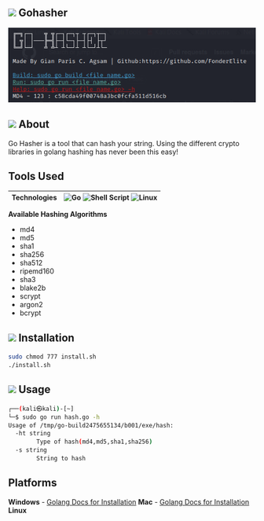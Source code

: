 ## <img src="https://camo.githubusercontent.com/525688f1a883b1b13772009f360bcc50b9400237ad19eee8253637daf040733f/68747470733a2f2f696d672e69636f6e73382e636f6d2f636f6c6f722f34382f3030303030302f676f6c616e672e706e67" width="40px"> Gohasher
<img src="demo.png">

## <img src="https://media.giphy.com/media/iY8CRBdQXODJSCERIr/giphy.gif" width="30px"> About
<p>Go Hasher is a tool that can hash your string. Using the different crypto libraries in golang hashing has never been this easy!</p>

## Tools Used
| **Technologies** | ![Go](https://img.shields.io/badge/go-%2300ADD8.svg?style=for-the-badge&logo=go&logoColor=white) ![Shell Script](https://img.shields.io/badge/shell_script-%23121011.svg?style=for-the-badge&logo=gnu-bash&logoColor=white) ![Linux](https://img.shields.io/badge/Linux-FCC624?style=for-the-badge&logo=linux&logoColor=black) 
 :--- | :---
 
**Available Hashing Algorithms**

<ul>
<li>md4</li>
<li>md5</li>
<li>sha1</li>
<li>sha256</li>
<li>sha512</li>
<li>ripemd160</li>
<li>sha3</li>
<li>blake2b</li>
<li>scrypt</li>
<li>argon2</li>
<li>bcrypt</li>
</ul>

## <img src="https://media.giphy.com/media/iY8CRBdQXODJSCERIr/giphy.gif" width="30px"> Installation 
```bash
sudo chmod 777 install.sh
./install.sh
```
## <img src="https://media.giphy.com/media/iY8CRBdQXODJSCERIr/giphy.gif" width="30px"> Usage
```bash
┌──(kali㉿kali)-[~]
└─$ sudo go run hash.go -h      
Usage of /tmp/go-build2475655134/b001/exe/hash:
  -ht string
        Type of hash(md4,md5,sha1,sha256)
  -s string
        String to hash
```
## Platforms
**Windows** - [Golang Docs for Installation](https://golang.org/doc/install)
**Mac** - [Golang Docs for Installation](https://golang.org/doc/install)
**Linux**


